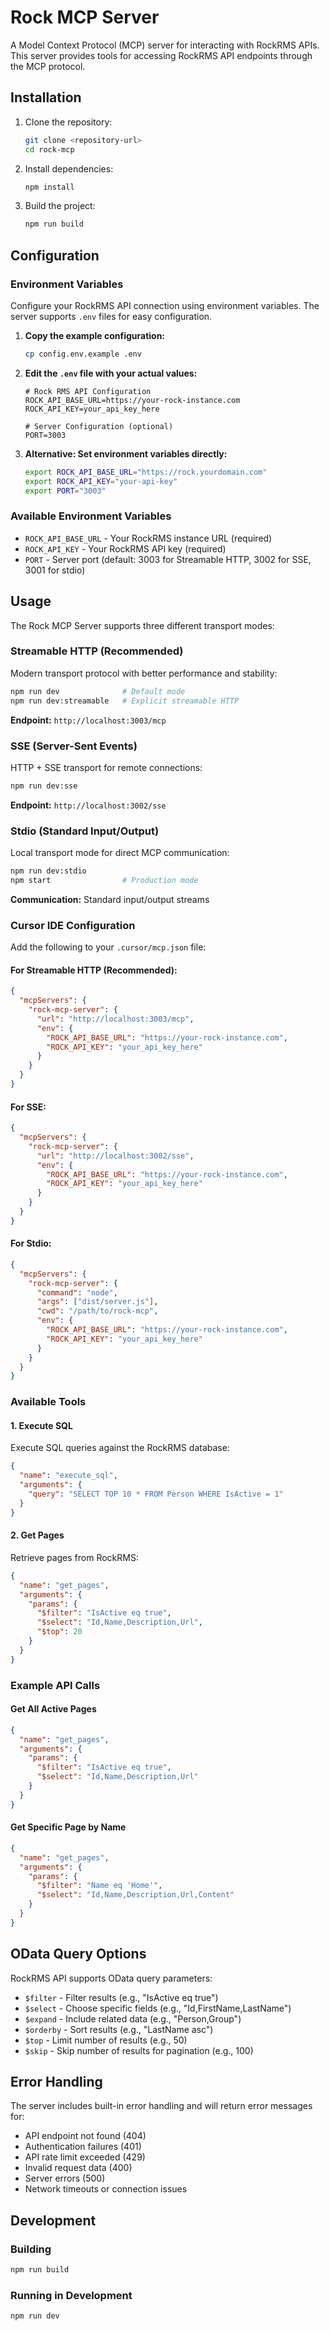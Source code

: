 # Rock MCP Server

A Model Context Protocol (MCP) server for interacting with RockRMS APIs. This server provides tools for accessing RockRMS API endpoints through the MCP protocol.


## Installation

1. Clone the repository:
   ```bash
   git clone <repository-url>
   cd rock-mcp
   ```

2. Install dependencies:
   ```bash
   npm install
   ```

3. Build the project:
   ```bash
   npm run build
   ```

## Configuration

### Environment Variables

Configure your RockRMS API connection using environment variables. The server supports `.env` files for easy configuration.

1. **Copy the example configuration:**
   ```bash
   cp config.env.example .env
   ```

2. **Edit the `.env` file with your actual values:**
   ```env
   # Rock RMS API Configuration
   ROCK_API_BASE_URL=https://your-rock-instance.com
   ROCK_API_KEY=your_api_key_here
   
   # Server Configuration (optional)
   PORT=3003
   ```

3. **Alternative: Set environment variables directly:**
   ```bash
   export ROCK_API_BASE_URL="https://rock.yourdomain.com"
   export ROCK_API_KEY="your-api-key"
   export PORT="3003"
   ```

### Available Environment Variables

- `ROCK_API_BASE_URL` - Your RockRMS instance URL (required)
- `ROCK_API_KEY` - Your RockRMS API key (required)
- `PORT` - Server port (default: 3003 for Streamable HTTP, 3002 for SSE, 3001 for stdio)

## Usage

The Rock MCP Server supports three different transport modes:

### Streamable HTTP (Recommended)
Modern transport protocol with better performance and stability:
```bash
npm run dev              # Default mode
npm run dev:streamable   # Explicit streamable HTTP
```
**Endpoint:** `http://localhost:3003/mcp`

### SSE (Server-Sent Events)
HTTP + SSE transport for remote connections:
```bash
npm run dev:sse
```
**Endpoint:** `http://localhost:3002/sse`

### Stdio (Standard Input/Output)
Local transport mode for direct MCP communication:
```bash
npm run dev:stdio
npm start                # Production mode
```
**Communication:** Standard input/output streams

### Cursor IDE Configuration

Add the following to your `.cursor/mcp.json` file:

#### For Streamable HTTP (Recommended):
```json
{
  "mcpServers": {
    "rock-mcp-server": {
      "url": "http://localhost:3003/mcp",
      "env": {
        "ROCK_API_BASE_URL": "https://your-rock-instance.com",
        "ROCK_API_KEY": "your_api_key_here"
      }
    }
  }
}
```

#### For SSE:
```json
{
  "mcpServers": {
    "rock-mcp-server": {
      "url": "http://localhost:3002/sse",
      "env": {
        "ROCK_API_BASE_URL": "https://your-rock-instance.com",
        "ROCK_API_KEY": "your_api_key_here"
      }
    }
  }
}
```

#### For Stdio:
```json
{
  "mcpServers": {
    "rock-mcp-server": {
      "command": "node",
      "args": ["dist/server.js"],
      "cwd": "/path/to/rock-mcp",
      "env": {
        "ROCK_API_BASE_URL": "https://your-rock-instance.com",
        "ROCK_API_KEY": "your_api_key_here"
      }
    }
  }
}
```

### Available Tools

#### 1. Execute SQL
Execute SQL queries against the RockRMS database:
```json
{
  "name": "execute_sql",
  "arguments": {
    "query": "SELECT TOP 10 * FROM Person WHERE IsActive = 1"
  }
}
```

#### 2. Get Pages
Retrieve pages from RockRMS:
```json
{
  "name": "get_pages",
  "arguments": {
    "params": {
      "$filter": "IsActive eq true",
      "$select": "Id,Name,Description,Url",
      "$top": 20
    }
  }
}
```

### Example API Calls

#### Get All Active Pages
```json
{
  "name": "get_pages",
  "arguments": {
    "params": {
      "$filter": "IsActive eq true",
      "$select": "Id,Name,Description,Url"
    }
  }
}
```

#### Get Specific Page by Name
```json
{
  "name": "get_pages",
  "arguments": {
    "params": {
      "$filter": "Name eq 'Home'",
      "$select": "Id,Name,Description,Url,Content"
    }
  }
}
```

## OData Query Options

RockRMS API supports OData query parameters:

- `$filter` - Filter results (e.g., "IsActive eq true")
- `$select` - Choose specific fields (e.g., "Id,FirstName,LastName")
- `$expand` - Include related data (e.g., "Person,Group")
- `$orderby` - Sort results (e.g., "LastName asc")
- `$top` - Limit number of results (e.g., 50)
- `$skip` - Skip number of results for pagination (e.g., 100)

## Error Handling

The server includes built-in error handling and will return error messages for:

- API endpoint not found (404)
- Authentication failures (401)
- API rate limit exceeded (429)
- Invalid request data (400)
- Server errors (500)
- Network timeouts or connection issues

## Development

### Building
```bash
npm run build
```

### Running in Development
```bash
npm run dev
```
